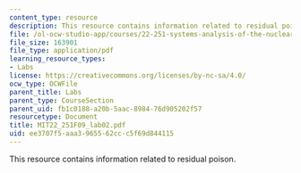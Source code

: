 ```yaml
---
content_type: resource
description: This resource contains information related to residual poison.
file: /ol-ocw-studio-app/courses/22-251-systems-analysis-of-the-nuclear-fuel-cycle-fall-2009/ee3707f5aaa3965562ccc5f69d844115_MIT22_251F09_lab02.pdf
file_size: 163901
file_type: application/pdf
learning_resource_types:
- Labs
license: https://creativecommons.org/licenses/by-nc-sa/4.0/
ocw_type: OCWFile
parent_title: Labs
parent_type: CourseSection
parent_uid: fb1c0188-a20b-5aac-8984-76d905202f57
resourcetype: Document
title: MIT22_251F09_lab02.pdf
uid: ee3707f5-aaa3-9655-62cc-c5f69d844115
---
```

This resource contains information related to residual poison.